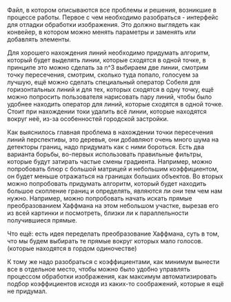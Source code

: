 Файл, в котором описываются все проблемы и решения, возникшие в процессе работы.
Первое с чем необходимо разобраться - интерфейс для отладки обработки изображения.
Это должно выглядеть как конвейер, в котором можно менять параметры и заменять или добавлять элементы.

Для хорошего нахождения линий необходимо придумать алгоритм, который будет выделять линии, которые сходятся в одной точке, в принципе это можно сделать за n^3 выбираем две линии, смотрим точку пересечения, смотрим, сколько туда попало, голосуем за лучшую, ещё можно сделать специальный оператор Собеля для горизонтальных линий и для тех, которых сходятся в одну точку, ещё можно попросить пользователя нарисовать пару линий, чтобы было удобнее находить оператор для линий, которые сходятся в одной точке.  
Стоит при нахождении токи удалить всё линии, которые находятся вокруг неё, из-за особенностей городской застройки.

Как выяснилось главная проблема в нахождении точки пересечения линий перспективы, это деревья, они добавляют очень много шума на детекторы границ, надо придумать как с ними бороться. Есть два варианта борьбы, во-первых использовать правильные фильтры, которые будут затирать частые смены градиента. Например, можно попробовать блюр с большой матрицей и небольшим коэффициентом, он будет меньше отражаться на границах больших объектов. Во вторых можно попробовать придумать алгоритм, который будет находить большое скопление границ и определять, являются ли они тем чем нам нужно. Например, можно попробовать начать искать прямые преобразованием Хаффмана на этом небольшом участке, вырезав его из всей картинки и посмотреть, близки ли к параллельности получившиеся прямые.

Что ещё: есть идея переделать преобразование Хаффмана, суть в том, что мы будем выбирать те прямые вокруг которых мало голосов. (которые находятся в гордом одиночестве)

К тому же надо разобраться с коэффициентами, как минимум вынести все в отдельное место, чтобы можно было удобно управлять процессом обработки изображения, как максимум автоматизировать подбор коэффициентов исходя из каких-то соображений, которые я ещё не придумал.

